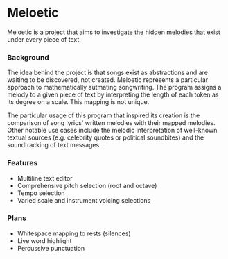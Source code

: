 # Meloetic
Meloetic is a project that aims to investigate the hidden melodies that exist under every piece of text. 

### Background
The idea behind the project is that songs exist as abstractions and are waiting to be discovered, not created. Meloetic represents a particular approach to mathematically autmating songwriting. The program assigns a melody to a given piece of text by interpreting the length of each token as its degree on a scale. This mapping is not unique.

The particular usage of this program that inspired its creation is the comparison of song lyrics' written melodies with their mapped melodies. Other notable use cases include the melodic interpretation of well-known textual sources (e.g. celebrity quotes or political soundbites) and the soundtracking of text messages.

### Features
- Multiline text editor
- Comprehensive pitch selection (root and octave)
- Tempo selection
- Varied scale and instrument voicing selections

### Plans
- Whitespace mapping to rests (silences)
- Live word highlight
- Percussive punctuation

